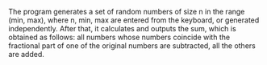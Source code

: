 The program generates a set of random numbers of size n in the range (min, max),
where n, min, max are entered from the keyboard, or generated independently. 
After that, it calculates and outputs the sum, which is obtained as follows: 
all numbers whose numbers coincide with the fractional part of one of the original 
numbers are subtracted, all the others are added.
